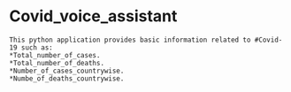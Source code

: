 # Covid_voice_assistant
    This python application provides basic information related to #Covid-19 such as:
    *Total_number_of_cases.
    *Total_number_of_deaths.
    *Number_of_cases_countrywise.
    *Numbe_of_deaths_countrywise.
